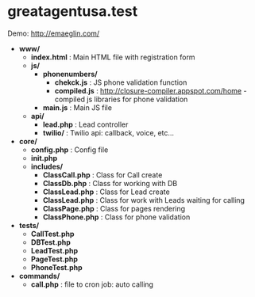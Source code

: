 # greatagentusa.test

Demo: http://emaeglin.com/

- __www/__
  - __index.html__ : Main HTML file with registration form
  - __js/__
    - __phonenumbers/__ 
      - __chekck.js__   : JS phone validation function
      - __compiled.js__ : http://closure-compiler.appspot.com/home - compiled js libraries for phone validation
    - __main.js__ : Main JS file
  - __api/__
      - __lead.php__    : Lead controller
      - __twilio/__      : Twilio api: callback, voice, etc...
- __core/__
  - __config.php__      : Config file
  - __init.php__
  - __includes/__
    - __ClassCall.php__ : Class for Call create
    - __ClassDb.php__ : Class for working with DB
    - __ClassLead.php__ : Class for Lead create
    - __ClassLead.php__ : Class for work with Leads waiting for calling
    - __ClassPage.php__ : Class for pages rendering
    - __ClassPhone.php__ : Class for phone validation
- __tests/__
    - __CallTest.php__
    - __DBTest.php__
    - __LeadTest.php__
    - __PageTest.php__
    - __PhoneTest.php__
- __commands/__
    - __call.php__  : file to cron job: auto calling